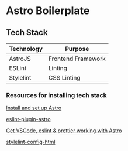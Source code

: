# Astro Boilerplate

## Tech Stack

| Technology | Purpose            |
| ---------- | ------------------ |
| AstroJS    | Frontend Framework |
| ESLint     | Linting            |
| Stylelint  | CSS Linting        |

### Resources for installing tech stack

[Install and set up Astro](https://docs.astro.build/en/install-and-setup/)

[eslint-plugin-astro](https://github.com/ota-meshi/eslint-plugin-astro)

[Get VSCode, eslint & prettier working with Astro](https://patheticgeek.dev/blog/astro-prettier-eslint-vscode)

[stylelint-config-html](https://github.com/ota-meshi/stylelint-config-html)
